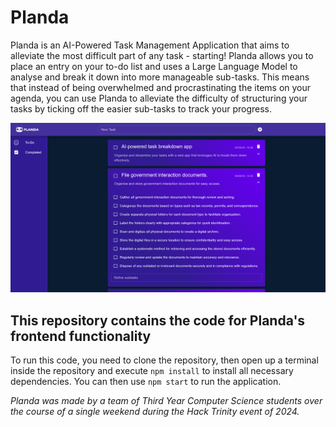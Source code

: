 # Planda
Planda is an AI-Powered Task Management Application that aims to alleviate the most difficult part of any task - starting! Planda allows you to place an entry on your to-do list and uses a Large Language Model to analyse and break it down into more manageable sub-tasks. This means that instead of being overwhelmed and procrastinating the items on your agenda, you can use Planda to alleviate the difficulty of structuring your tasks by ticking off the easier sub-tasks to track your progress.

![Planda Task Breakdown](./public/real_demo_more_details.png)

## This repository contains the code for Planda's frontend functionality
To run this code, you need to clone the repository, then open up a terminal inside the repository and execute `npm install` to install all necessary dependencies. You can then use `npm start` to run the application.

_Planda was made by a team of Third Year Computer Science students over the course of a single weekend during the Hack Trinity event of 2024._
